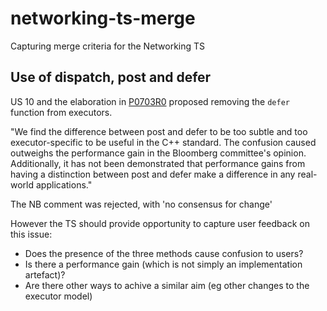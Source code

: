 # networking-ts-merge
Capturing merge criteria for the Networking TS

## Use of dispatch, post and defer

US 10 and the elaboration in <a href="http://wg21.link/p0703r0">P0703R0</a> proposed removing the `defer` function from executors.

"We find the difference between post and defer to be too subtle and too executor-specific to be useful in the C++ standard. The confusion caused outweighs the performance gain in the Bloomberg committee's opinion. Additionally, it has not been demonstrated that performance gains from having a distinction between post and defer make a difference in any real-world applications."

The NB comment was rejected, with 'no consensus for change' 

However the TS should provide opportunity to capture user feedback on this issue:
   * Does the presence of the three methods cause confusion to users?
   * Is there a performance gain (which is not simply an implementation artefact)?
   * Are there other ways to achive a similar aim (eg other changes to the executor model)

